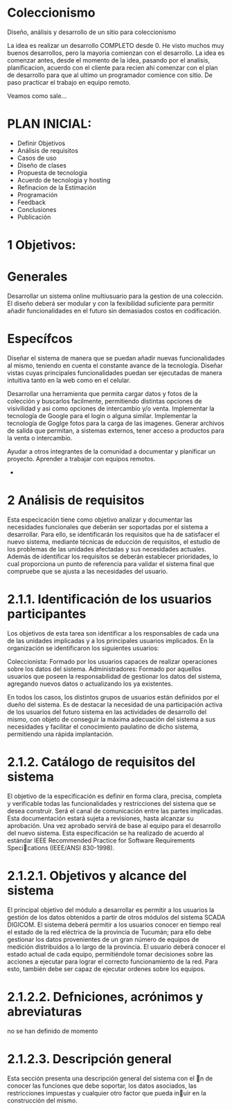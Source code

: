 # Coleccionismo
Diseño, análisis y desarrollo de un sitio para coleccionismo

La idea es realizar un desarrollo COMPLETO desde 0.
He visto muchos muy buenos desarrollos, pero la mayoria comienzan con el desarrollo.
La idea es comenzar antes, desde el momento de la idea, pasando por el analisis, planificacion, acuerdo con el cliente para recien ahi
comenzar con el plan de desarrollo para que al ultimo un programador comience con sitio. De paso practicar el trabajo en equipo remoto.

Veamos como sale...

# PLAN INICIAL:
 + Definir Objetivos
 + Análisis de requisitos
 + Casos de uso
 + Diseño de clases
 + Propuesta de tecnologia
 + Acuerdo de tecnologia y hosting
 + Refinacion de la Estimación
 + Programación
 + Feedback
 + Conclusiones
 + Publicación

# 1 Objetivos:
 # Generales
Desarrollar un sistema online multiusuario para la gestion de una colección. 
El diseño deberá ser modular y con la fexibilidad suficiente para permitir añadir
funcionalidades en el futuro sin demasiados costos en codificación.

# Específcos
Diseñar el sistema de manera que se puedan añadir nuevas funcionalidades al mismo,
teniendo en cuenta el constante avance de la tecnología.
Diseñar vistas cuyas principales funcionalidades puedan ser ejecutadas de manera intuitiva
tanto en la web como en el celular.

Desarrollar una herramienta que permita cargar datos y fotos de la colección y buscarlos facilmente, permitiendo distintas opciones de visivilidad y asi como opciones de intercambio y/o venta.
Implementar la tecnología de Google para el login o alguna similar.
Implementar la tecnología de Goglge fotos para la carga de las imagenes.
Generar archivos de salida que permitan, a sistemas externos, tener acceso a productos para la venta o intercambio.

Ayudar a otros integrantes de la comunidad a documentar y planificar un proyecto.
Aprender a trabajar con equipos remotos.

 + 

# 2 Análisis de requisitos
Esta especicación tiene como objetivo analizar y documentar las necesidades funcionales
que deberán ser soportadas por el sistema a desarrollar. Para ello, se identificarán los requisitos
que ha de satisfacer el nuevo sistema, mediante técnicas de educción de requisitos, el estudio
de los problemas de las unidades afectadas y sus necesidades actuales. Además de identificar
los requisitos se deberán establecer prioridades, lo cual proporciona un punto de referencia para
validar el sistema final que compruebe que se ajusta a las necesidades del usuario.

# 2.1.1. Identificación de los usuarios participantes
Los objetivos de esta tarea son identificar a los responsables de cada una de las unidades
implicadas y a los principales usuarios implicados. En la organización se identificaron los
siguientes usuarios:

Coleccionista: Formado por los usuarios capaces de realizar operaciones sobre los datos del
sistema.
Administradores: Formado por aquellos usuarios que poseen la responsabilidad de gestionar
los datos del sistema, agregando nuevos datos o actualizando los ya existentes.

En todos los casos, los distintos grupos de usuarios están definidos por el dueño del sistema.
Es de destacar la necesidad de una participación activa de los usuarios del futuro sistema
en las actividades de desarrollo del mismo, con objeto de conseguir la máxima adecuación del
sistema a sus necesidades y facilitar el conocimiento paulatino de dicho sistema, permitiendo
una rápida implantación.

# 2.1.2. Catálogo de requisitos del sistema
El objetivo de la especificación es definir en forma clara, precisa, completa y verificable
todas las funcionalidades y restricciones del sistema que se desea construir. Será el canal de
comunicación entre las partes implicadas. Esta documentación estará sujeta a revisiones, hasta
alcanzar su aprobación. Una vez aprobado servirá de base al equipo para el desarrollo del nuevo
sistema.
Esta especificación se ha realizado de acuerdo al estándar IEEE Recommended Practice
for Software Requirements Specications (IEEE/ANSI 830-1998).

# 2.1.2.1. Objetivos y alcance del sistema

El principal objetivo del módulo a desarrollar es permitir a los usuarios la gestión de los
datos obtenidos a partir de otros módulos del sistema SCADA DIGICOM. El sistema deberá
permitir a los usuarios conocer en tiempo real el estado de la red eléctrica de la provincia de
Tucumán; para ello debe gestionar los datos provenientes de un gran número de equipos de
medición distribuidos a lo largo de la provincia.
El usuario deberá conocer el estado actual de cada equipo, permitiéndole tomar decisiones
sobre las acciones a ejecutar para lograr el correcto funcionamiento de la red. Para esto, también
debe ser capaz de ejecutar ordenes sobre los equipos.

# 2.1.2.2. Defniciones, acrónimos y abreviaturas
no se han definido de momento

# 2.1.2.3. Descripción general

Esta sección presenta una descripción general del sistema con el n de conocer las funciones
que debe soportar, los datos asociados, las restricciones impuestas y cualquier otro factor que
pueda inuir en la construcción del mismo.
